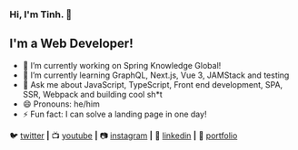 ### Hi, I'm Tinh. 👋

## I'm a Web Developer!

- 🔭 I’m currently working on Spring Knowledge Global!
- 🌱 I’m currently learning GraphQL, Next.js, Vue 3, JAMStack and testing
- 💬 Ask me about JavaScript, TypeScript, Front end development, SPA, SSR, Webpack and building cool sh*t
- 😄 Pronouns: he/him
- ⚡ Fun fact: I can solve a landing page in one day!


🐦 [twitter][twitter] **|** 
📺 [youtube][youtube] **|** 
📷 [instagram][instagram] **|** 
👔 [linkedin][linkedin] **|** 
💼 [portfolio][portfolio]

[twitter]: https://twitter.com/TinhTra22876228
[youtube]: https://www.youtube.com/channel/UC5MSn_b6V0i3dAT_VzPtdFQ
[instagram]: https://instagram.com/tinh2t
[linkedin]: https://www.linkedin.com/in/tr%E1%BA%A7n-trung-t%C3%ADnh-b16027102/
[portfolio]: https://tinh2t.vercel.app/
